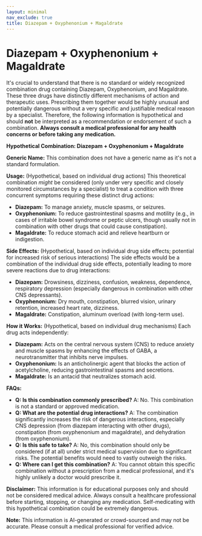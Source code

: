 ```yaml
---
layout: minimal
nav_exclude: true
title: Diazepam + Oxyphenonium + Magaldrate
---
```


# Diazepam + Oxyphenonium + Magaldrate

It's crucial to understand that there is no standard or widely recognized combination drug containing Diazepam, Oxyphenonium, and Magaldrate.  These three drugs have distinctly different mechanisms of action and therapeutic uses.  Prescribing them together would be highly unusual and potentially dangerous without a very specific and justifiable medical reason by a specialist.  Therefore, the following information is hypothetical and should **not** be interpreted as a recommendation or endorsement of such a combination.  **Always consult a medical professional for any health concerns or before taking any medication.**


**Hypothetical Combination: Diazepam + Oxyphenonium + Magaldrate**

**Generic Name:**  This combination does not have a generic name as it's not a standard formulation.

**Usage:** (Hypothetical, based on individual drug actions) This theoretical combination *might* be considered (only under very specific and closely monitored circumstances by a specialist) to treat a condition with three concurrent symptoms requiring these distinct drug actions:

* **Diazepam:**  To manage anxiety, muscle spasms, or seizures.
* **Oxyphenonium:** To reduce gastrointestinal spasms and motility (e.g., in cases of irritable bowel syndrome or peptic ulcers, though usually not in combination with other drugs that could cause constipation).
* **Magaldrate:** To reduce stomach acid and relieve heartburn or indigestion.


**Side Effects:** (Hypothetical, based on individual drug side effects; potential for increased risk of serious interactions)  The side effects would be a combination of the individual drug side effects, potentially leading to more severe reactions due to drug interactions:

* **Diazepam:** Drowsiness, dizziness, confusion, weakness, dependence, respiratory depression (especially dangerous in combination with other CNS depressants).
* **Oxyphenonium:** Dry mouth, constipation, blurred vision, urinary retention, increased heart rate, dizziness.
* **Magaldrate:** Constipation, aluminum overload (with long-term use).


**How it Works:** (Hypothetical, based on individual drug mechanisms)  Each drug acts independently:

* **Diazepam:**  Acts on the central nervous system (CNS) to reduce anxiety and muscle spasms by enhancing the effects of GABA, a neurotransmitter that inhibits nerve impulses.
* **Oxyphenonium:**  Is an anticholinergic agent that blocks the action of acetylcholine, reducing gastrointestinal spasms and secretions.
* **Magaldrate:**  Is an antacid that neutralizes stomach acid.


**FAQs:**

* **Q: Is this combination commonly prescribed?** A: No. This combination is not a standard or approved medication.
* **Q: What are the potential drug interactions?** A:  The combination significantly increases the risk of dangerous interactions, especially CNS depression (from diazepam interacting with other drugs), constipation (from oxyphenonium and magaldrate), and dehydration (from oxyphenonium).
* **Q: Is this safe to take?** A:  No, this combination should only be considered (if at all) under strict medical supervision due to significant risks.  The potential benefits would need to vastly outweigh the risks.
* **Q: Where can I get this combination?** A:  You cannot obtain this specific combination without a prescription from a medical professional, and it's highly unlikely a doctor would prescribe it.


**Disclaimer:** This information is for educational purposes only and should not be considered medical advice.  Always consult a healthcare professional before starting, stopping, or changing any medication.  Self-medicating with this hypothetical combination could be extremely dangerous.


**Note:** This information is AI-generated or crowd-sourced and may not be accurate. Please consult a medical professional for verified advice.